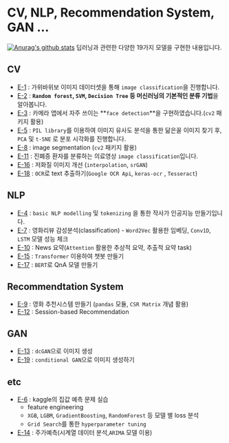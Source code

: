 # CV, NLP, Recommendation System, GAN ...
 
[![Anurag's github stats](https://github-readme-stats.vercel.app/api?username=crosstar1228)](https://github.com/anuraghazra/github-readme-stats)
딥러닝과 관련한 다양한 19가지 모델을 구현한 내용입니다.


## CV
- [E-1](https://github.com/crosstar1228/aiffel/blob/main/%5BE-1%5Drockscissorpaper.ipynb) : 가위바위보 이미지 데이터셋을 통해 `image classification`을 진행합니다.
- [E-2](https://github.com/crosstar1228/aiffel/tree/main/%5BE-2%5DSVM%2CDecision%20Tree%2C%20Random%20Forest) : **`Random forest`, `SVM`, `Decision Tree` 등 머신러닝의 기본적인 분류 기법**을 알아봅니다.
- [E-3](https://github.com/crosstar1228/aiffel/blob/main/%5BE-3%5Dface_detection.ipynb) : 카메라 앱에서 자주 쓰이는 **`face detection`**을 구현하였습니다.(`cv2` 패키지 활용)
- [E-5](https://github.com/crosstar1228/aiffel/blob/main/%5BE-5%5Dfind_similar_celebrity.ipynb) : `PIL library`를 이용하여 이미지 유사도 분석을 통한 닮은꼴 이미지 찾기 후, `PCA` 및 `t-SNE` 로 분포 시각화를 진행합니다.
- [E-8](https://github.com/crosstar1228/aiffel/blob/main/%5BE-8%5Dimage_segmentation.ipynb) : image segmentation (`cv2` 패키지 활용)
- [E-11](https://github.com/crosstar1228/aiffel/blob/main/%5BE-11%5DPnuemonia_Classification.ipynb) : 진폐증 환자를 분류하는 의료영상 `image classification`입니다.
- [E-16](https://github.com/crosstar1228/aiffel/blob/main/%5BE-16%5DSuper_Resolution.ipynb) : 저화질 이미지 개선 (`interpolation`, `srGAN`) 
- [E-18](https://github.com/crosstar1228/aiffel/blob/main/%5BE-18%5DOCR_text_extraction_from_picture.ipynb) : `OCR`로 text 추출하기(`Google OCR Api`, `keras-ocr` , `Tesseract`)
## NLP
- [E-4](https://github.com/crosstar1228/aiffel/blob/main/%5BE-4%5Dlyricist.ipynb) : `basic NLP modelling` 및 `tokenizing` 을 통한 작사가 인공지능 만들기입니다.
- [E-7](https://github.com/crosstar1228/aiffel/blob/main/%5BE-7%5DSentiment_Classification.ipynb) : 영화리뷰 감성분석(classification) - `Word2Vec` 활용한 임베딩,  `Conv1D`, `LSTM` 모델 성능 체크
- [E-10](https://github.com/crosstar1228/aiffel/blob/main/%5BE-10%5DNews_summarization.ipynb) : News 요약(`Attention` 활용한 추상적 요약, 추출적 요약 task)
- [E-15](https://github.com/crosstar1228/aiffel/blob/main/%5BE-15%5DTransformer_Chatbot.ipynb) : `Transformer` 이용하여 챗봇 만들기
- [E-17](https://github.com/crosstar1228/aiffel/blob/main/%5BE-17%5DBERT_QnA_model.ipynb) : `BERT`로 QnA 모델 만들기
## Recommendtation System
- [E-9](https://github.com/crosstar1228/aiffel/blob/main/%5BE-9%5DMovie_Recommender_System.ipynb) : 영화 추천시스템 만들기 (`pandas` 모듈, `CSR Matrix` 개념 활용)
- [E-12](https://github.com/crosstar1228/aiffel/blob/main/%5BE-12%5DMovie_Recommendation.ipynb) : Session-based Recommendation
## GAN
- [E-13](https://github.com/crosstar1228/aiffel/blob/main/%5BE-13%5Dgenerating%20image%20with%20dcGAN(Cifar10).ipynb) : `dcGAN`으로 이미지 생성
- [E-19](https://github.com/crosstar1228/aiffel/blob/main/%5BE-19%5DcGAN_generating_picture.ipynb) : `conditional GAN`으로 이미지 생성하기
## etc
- [E-6](https://github.com/crosstar1228/aiffel/blob/main/%5BE-6%5DRegression_challenge_houseprice.ipynb) : kaggle의 집값 예측 문제 실습  
    - feature engineering
    - `XGB`, `LGBM`, `GradientBoosting`, `RandomForest` 등 모델 별 loss 분석
    - `Grid Search`를 통한 `hyperparameter tuning`
- [E-14](https://github.com/crosstar1228/aiffel/blob/main/%5BE-14%5DStock_prediction.ipynb) : 주가예측(시계열 데이터 분석,`ARIMA` 모델 이용)
